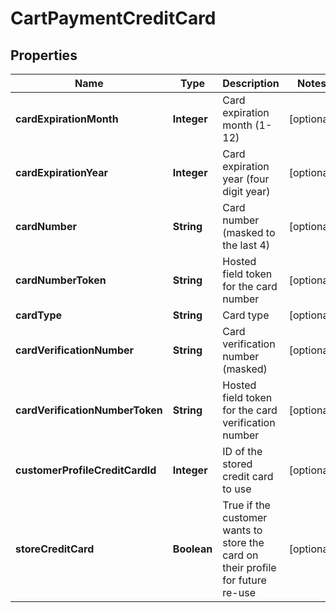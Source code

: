 

# CartPaymentCreditCard


## Properties

| Name | Type | Description | Notes |
|------------ | ------------- | ------------- | -------------|
|**cardExpirationMonth** | **Integer** | Card expiration month (1-12) |  [optional] |
|**cardExpirationYear** | **Integer** | Card expiration year (four digit year) |  [optional] |
|**cardNumber** | **String** | Card number (masked to the last 4) |  [optional] |
|**cardNumberToken** | **String** | Hosted field token for the card number |  [optional] |
|**cardType** | **String** | Card type |  [optional] |
|**cardVerificationNumber** | **String** | Card verification number (masked) |  [optional] |
|**cardVerificationNumberToken** | **String** | Hosted field token for the card verification number |  [optional] |
|**customerProfileCreditCardId** | **Integer** | ID of the stored credit card to use |  [optional] |
|**storeCreditCard** | **Boolean** | True if the customer wants to store the card on their profile for future re-use |  [optional] |



